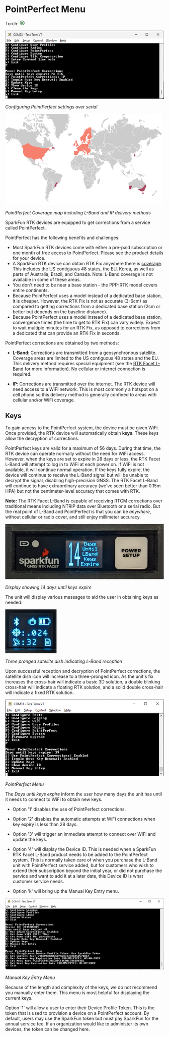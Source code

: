 # PointPerfect Menu

Torch: ![Feature Supported](img/Icons/GreenDot.png) 

![PointPerfect Menu](<img/Terminal/SparkFun RTK Everywhere - PointPerfect Menu.png>)

*Configuring PointPerfect settings over serial*

[![PointPerfect Coverage map including L-Band and IP delivery methods](<img/PointPerfect/SparkFun RTK Everywhere - PointPerfect Coverage Map Small.png>)](https://www.u-blox.com/en/pointperfect-service-coverage)

*PointPerfect Coverage map including L-Band and IP delivery methods*

SparkFun RTK devices are equipped to get corrections from a service called PointPerfect. 

PointPerfect has the following benefits and challenges:

* Most SparkFun RTK devices come with either a pre-paid subscription or one month of free access to PointPerfect. Please see the product details for your device.
* A SparkFun RTK device can obtain RTK Fix anywhere there is [coverage](https://www.u-blox.com/en/pointperfect-service-coverage). This includes the US contiguous 48 states, the EU, Korea, as well as parts of Australia, Brazil, and Canada. Note: L-Band coverage is not available in some of these areas.
* You don't need to be near a base station - the PPP-RTK model covers entire continents.
* Because PointPerfect uses a model instead of a dedicated base station, it is cheaper. However, the RTK Fix is not as accurate (3-6cm) as compared to getting corrections from a dedicated base station (2cm or better but depends on the baseline distance).
* Because PointPerfect uses a model instead of a dedicated base station, convergence times (the time to get to RTK Fix) can vary widely. Expect to wait multiple minutes for an RTK Fix, as opposed to corrections from a dedicated that can provide an RTK Fix in seconds.

PointPerfect corrections are obtained by two methods:

* **L-Band**: Corrections are transmitted from a geosynchronous satellite. Coverage areas are limited to the US contiguous 48 states and the EU. This delivery method requires special equipment (see the [RTK Facet L-Band](https://www.sparkfun.com/products/20000) for more information). No cellular or internet connection is required.

* **IP**: Corrections are transmitted over the internet. The RTK device will need access to a WiFi network. This is most commonly a hotspot on a cell phone so this delivery method is generally confined to areas with cellular and/or WiFi coverage.

## Keys

To gain access to the PointPerfect system, the device must be given WiFi. Once provided, the RTK device will automatically obtain **keys**. These keys allow the decryption of corrections.



PointPerfect keys are valid for a maximum of 56 days. During that time, the RTK device can operate normally without the need for WiFi access. However, when the keys are set to expire in 28 days or less, the RTK Facet L-Band will attempt to log in to WiFi at each power on. If WiFi is not available, it will continue normal operation. If the keys fully expire, the device will continue to receive the L-Band signal but will be unable to decrypt the signal, disabling high-precision GNSS. The RTK Facet L-Band will continue to have extraordinary accuracy (we've seen better than 0.15m HPA) but not the centimeter-level accuracy that comes with RTK.

**Note:** The RTK Facet L-Band is capable of receiving RTCM corrections over traditional means including NTRIP data over Bluetooth or a serial radio. But the real point of L-Band and PointPerfect is that you can be *anywhere*, without cellular or radio cover, and still enjoy millimeter accuracy.

![Display showing 14 days until Keys Expire](img/Displays/SparkFun_RTK_LBand_DayToExpire.jpg)

*Display showing 14 days until keys expire*

The unit will display various messages to aid the user in obtaining keys as needed.

![Three-pronged satellite dish indicating L-Band reception](img/Displays/SparkFun_RTK_LBand_Indicator.jpg)

*Three pronged satellite dish indicating L-Band reception*

Upon successful reception and decryption of PointPerfect corrections, the satellite dish icon will increase to a three-pronged icon. As the unit's fix increases the cross-hair will indicate a basic 3D solution, a double blinking cross-hair will indicate a floating RTK solution, and a solid double cross-hair will indicate a fixed RTK solution.

![PointPerfect Menu](img/Terminal/SparkFun%20RTK%20PointPerfect%20Menu.png)

*PointPerfect Menu*

The *Days until keys expire* inform the user how many days the unit has until it needs to connect to WiFi to obtain new keys.

* Option '1' disables the use of PointPerfect corrections.

* Option '2' disables the automatic attempts at WiFi connections when key expiry is less than 28 days.

* Option '3' will trigger an immediate attempt to connect over WiFi and update the keys.

* Option '4' will display the Device ID. This is needed when a SparkFun RTK Facet L-Band product needs to be added to the PointPerfect system. This is normally taken care of when you purchase the L-Band unit with PointPerfect service added, but for customers who wish to extend their subscription beyond the initial year, or did not purchase the service and want to add it at a later date, this Device ID is what customer service needs.

* Option 'k' will bring up the Manual Key Entry menu.

![Manual Key Entry menu](img/Terminal/SparkFun_RTK_LBand_ManualKeysA.jpg)

*Manual Key Entry Menu*

Because of the length and complexity of the keys, we do not recommend you manually enter them. This menu is most helpful for displaying the current keys.

Option '1' will allow a user to enter their Device Profile Token. This is the token that is used to provision a device on a PointPerfect account. By default, users may use the SparkFun token but must pay SparkFun for the annual service fee. If an organization would like to administer its own devices, the token can be changed here.

